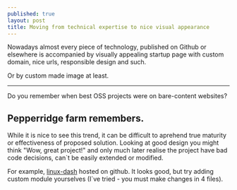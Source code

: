 ```yaml
---
published: true
layout: post
title: Moving from technical expertise to nice visual appearance
---
```

Nowadays almost every piece of technology, published on Github or elsewhere is accompanied by visually appealing startup page with custom domain, nice urls, responsible design and such.

Or by custom made image at least.

----
Do you remember when best OSS projects were on bare-content websites?

Pepperridge farm remembers.
----

While it is nice to see this trend, it can be difficult to aprehend true maturity or effectiveness of proposed solution. Looking at good design you might think "Wow, great project!" and only much later realise the project have bad code decisions, can`t be easily extended or modified.

For example, [linux-dash](https://github.com/afaqurk/linux-dash) hosted on github.
It looks good, but try adding custom module yourselves (I`ve tried - you must make changes in 4 files).
